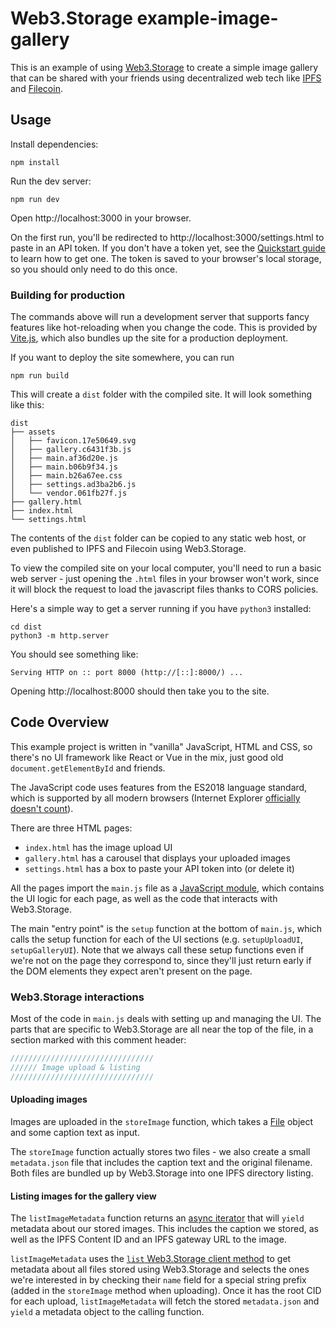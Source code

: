 # Web3.Storage example-image-gallery

This is an example of using [Web3.Storage](https://web3.storage) to create a simple image gallery that can be shared with your friends using decentralized web tech like [IPFS](https://ipfs.io) and [Filecoin](https://filecoin.io).

## Usage

Install dependencies:

```shell
npm install
```

Run the dev server:

```shell
npm run dev
```

Open http://localhost:3000 in your browser.

On the first run, you'll be redirected to http://localhost:3000/settings.html to paste in an API token. If you don't have a token yet, see the [Quickstart guide](https://docs.web3.storage/) to learn how to get one.
The token is saved to your browser's local storage, so you should only need to do this once.

### Building for production

The commands above will run a development server that supports fancy features like hot-reloading when you change the code. This is provided by [Vite.js](https://vitejs.dev), which also bundles up the site for a production deployment.

If you want to deploy the site somewhere, you can run

```shell
npm run build
```

This will create a `dist` folder with the compiled site. It will look something like this:

```
dist
├── assets
│   ├── favicon.17e50649.svg
│   ├── gallery.c6431f3b.js
│   ├── main.af36d20e.js
│   ├── main.b06b9f34.js
│   ├── main.b26a67ee.css
│   ├── settings.ad3ba2b6.js
│   └── vendor.061fb27f.js
├── gallery.html
├── index.html
└── settings.html
```

The contents of the `dist` folder can be copied to any static web host, or even published to IPFS and Filecoin using Web3.Storage.

<!-- TODO: write script to deploy to web3.storage & show how to use it -->

To view the compiled site on your local computer, you'll need to run a basic web server - just opening the `.html` files in your browser won't work, since it will block the request to load the javascript files thanks to CORS policies.

Here's a simple way to get a server running if you have `python3` installed:

```shell
cd dist
python3 -m http.server
```

You should see something like:

```
Serving HTTP on :: port 8000 (http://[::]:8000/) ...
```

Opening http://localhost:8000 should then take you to the site.

## Code Overview

This example project is written in "vanilla" JavaScript, HTML and CSS, so there's no UI framework like React or Vue in the mix, just good old `document.getElementById` and friends.

The JavaScript code uses features from the ES2018 language standard, which is supported by all modern browsers (Internet Explorer [officially doesn't count](https://techcommunity.microsoft.com/t5/windows-it-pro-blog/internet-explorer-11-desktop-app-retirement-faq/ba-p/2366549)).

There are three HTML pages:

- `index.html` has the image upload UI
- `gallery.html` has a carousel that displays your uploaded images
- `settings.html` has a box to paste your API token into (or delete it)

All the pages import the `main.js` file as a [JavaScript module](https://developer.mozilla.org/en-US/docs/Web/JavaScript/Guide/Modules), which contains the UI logic for each page, as well as the code that interacts with Web3.Storage.

The main "entry point" is the `setup` function at the bottom of `main.js`, which calls the setup function for each of the UI sections (e.g. `setupUploadUI`, `setupGalleryUI`). Note that we always call these setup functions even if we're not on the page they correspond to, since they'll just return early if the DOM elements they expect aren't present on the page.

### Web3.Storage interactions

Most of the code in `main.js` deals with setting up and managing the UI. The parts that are specific to Web3.Storage are all near the top of the file, in a section marked with this comment header:

```javascript
////////////////////////////////
////// Image upload & listing
////////////////////////////////
```

#### Uploading images

Images are uploaded in the `storeImage` function, which takes a [File](https://developer.mozilla.org/en-US/docs/Web/API/File) object and some caption text as input.

The `storeImage` function actually stores two files - we also create a small `metadata.json` file that includes the caption text and the original filename. Both files are bundled up by Web3.Storage into one IPFS directory listing.

#### Listing images for the gallery view

The `listImageMetadata` function returns an [async iterator](https://2ality.com/2016/10/asynchronous-iteration.html) that will `yield` metadata about our stored images. This includes the caption we stored, as well as the IPFS Content ID and an IPFS gateway URL to the image.

`listImageMetadata` uses the [`list` Web3.Storage client method](https://docs.web3.storage/reference/client-library/#list-uploads) to get metadata about all files stored using Web3.Storage and selects the ones we're interested in by checking their `name` field for a special string prefix (added in the `storeImage` method when uploading). Once it has the root CID for each upload, `listImageMetadata` will fetch the stored `metadata.json` and `yield` a metadata object to the calling function.

